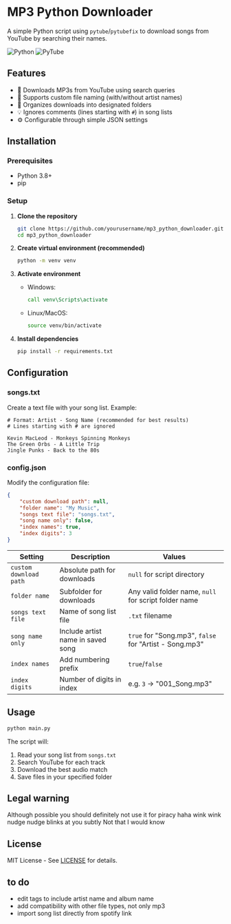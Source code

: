 # MP3 Python Downloader

A simple Python script using `pytube`/`pytubefix` to download songs from YouTube by searching their names.

![Python](https://img.shields.io/badge/Python-3.8%2B-blue)
![PyTube](https://img.shields.io/badge/PyTube-Fork-lightgrey)

## Features

- 🎵 Downloads MP3s from YouTube using search queries
- 📝 Supports custom file naming (with/without artist names)
- 📁 Organizes downloads into designated folders
- 💡 Ignores comments (lines starting with `#`) in song lists
- ⚙️ Configurable through simple JSON settings

## Installation

### Prerequisites
- Python 3.8+
- pip

### Setup

1. **Clone the repository**
   ```bash
   git clone https://github.com/yourusername/mp3_python_downloader.git
   cd mp3_python_downloader
   ```

2. **Create virtual environment (recommended)**
   ```bash
   python -m venv venv
   ```

3. **Activate environment**
   - Windows:
     ```cmd
     call venv\Scripts\activate
     ```
   - Linux/MacOS:
     ```bash
     source venv/bin/activate
     ```

4. **Install dependencies**
   ```bash
   pip install -r requirements.txt
   ```

## Configuration

### songs.txt
Create a text file with your song list. Example:
```plaintext
# Format: Artist - Song Name (recommended for best results)
# Lines starting with # are ignored

Kevin MacLeod - Monkeys Spinning Monkeys
The Green Orbs - A Little Trip
Jingle Punks - Back to the 80s
```

### config.json
Modify the configuration file:
```json
{
    "custom download path": null,
    "folder name": "My Music",
    "songs text file": "songs.txt",
    "song name only": false,
    "index names": true,
    "index digits": 3
}
```

| Setting | Description | Values |
|---------|-------------|--------|
| `custom download path` | Absolute path for downloads | `null` for script directory |
| `folder name` | Subfolder for downloads | Any valid folder name, `null` for script folder name |
| `songs text file` | Name of song list file | `.txt` filename |
| `song name only` | Include artist name in saved song | `true` for "Song.mp3", `false` for "Artist - Song.mp3" |
| `index names` | Add numbering prefix | `true`/`false` |
| `index digits` | Number of digits in index | e.g. `3` → "001_Song.mp3" |

## Usage

```bash
python main.py
```

The script will:
1. Read your song list from `songs.txt`
2. Search YouTube for each track
3. Download the best audio match
4. Save files in your specified folder


## Legal warning

Although possible you should definitely not use it for piracy haha
wink wink nudge nudge blinks at you subtly
Not that I would know

## License

MIT License - See [LICENSE](LICENSE) for details.

## to do
- edit tags to include artist name and album name
- add compatibility with other file types, not only mp3
- import song list directly from spotify link
